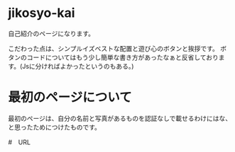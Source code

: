 # jikosyo-kai

自己紹介のページになります。

こだわった点は、シンプルイズベストな配置と遊び心のボタンと挨拶です。
ボタンのコードについてはもう少し簡単な書き方があったなぁと反省しております。(Jsに分ければよかったというのもある。)

# 最初のページについて

最初のページは、自分の名前と写真があるものを認証なしで載せるわけにはな、と思ったためにつけたものです。

#　URL

